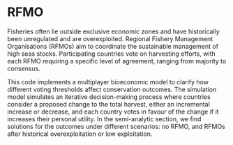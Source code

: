 # RFMO

Fisheries often lie outside exclusive economic zones and have historically been unregulated and are overexploited. 
Regional Fishery Management Organisations (RFMOs) aim to coordinate the sustainable management of high seas stocks. 
Participating countries vote on harvesting efforts, with each RFMO requiring a specific level of agreement, ranging from majority to consensus. 

This code implements a multiplayer bioeconomic model to clarify how different voting thresholds affect conservation outcomes.
The simulation model simulates an iterative decision-making process where countries consider a proposed change to the total harvest,
either an incremental increase or decrease, and each country votes in favour of the change if it increases their personal utility.
In the semi-analytic section, we find solutions for the outcomes under different scenarios: no RFMO, and RFMOs after historical overexploitation or low exploitation.

